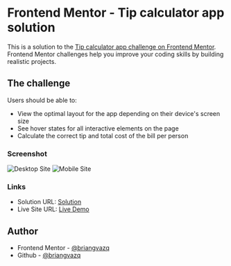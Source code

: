 # Frontend Mentor - Tip calculator app solution

This is a solution to the [Tip calculator app challenge on Frontend Mentor](https://www.frontendmentor.io/challenges/tip-calculator-app-ugJNGbJUX). Frontend Mentor challenges help you improve your coding skills by building realistic projects.

## The challenge

Users should be able to:

- View the optimal layout for the app depending on their device's screen size
- See hover states for all interactive elements on the page
- Calculate the correct tip and total cost of the bill per person

### Screenshot

![Desktop Site](/tips-calculator/images/screen-desktop.png 'Desktop')
![Mobile Site](/tips-calculator/images/screen-mobile.png 'Mobile')

### Links

- Solution URL: [Solution](https://www.frontendmentor.io/solutions/tips-calculator-using-html-js-and-sass-o9PxNAlQWk)
- Live Site URL: [Live Demo](https://tips-calculator-qpeq.vercel.app/)

## Author

- Frontend Mentor - [@briangvazq](https://www.frontendmentor.io/profile/briangvazq)
- Github - [@briangvazq](https://github.com/briangvazq)
